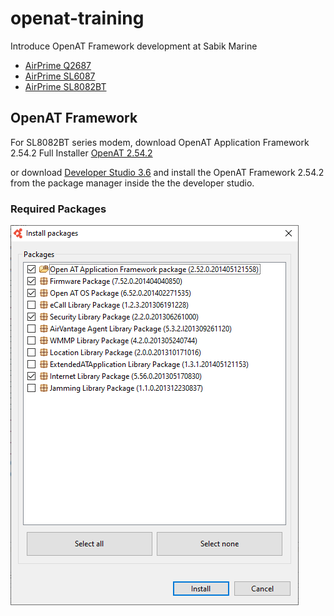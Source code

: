 # openat-training
Introduce OpenAT Framework development at Sabik Marine

- [AirPrime Q2687](https://source.sierrawireless.com/devices/q-series/q2687/#sthash.UASnN7bJ.dpbs)  
- [AirPrime SL6087](https://source.sierrawireless.com/devices/sl-series/sl6087/#sthash.dJDe0jeE.dpbs)  
- [AirPrime SL8082BT](https://source.sierrawireless.com/devices/sl-series/sl8082bt/#sthash.G8gdrGkE.dpbs)  
  
## OpenAT Framework



For SL8082BT series modem, download OpenAT Application Framework 2.54.2 Full Installer 
[OpenAT 2.54.2](https://source.sierrawireless.com/resources/airprime/software/open-at-application-framework-2,-d-,54,-d-,2,-d-,a1-full-installer-for-sl808xt_bt/#sthash.KTDjZNlc.dpbs)

or download [Developer Studio 3.6](https://source.sierrawireless.com/resources/airprime/software/open-at-application-framework/#sthash.51r519nn.dpbs) and install the OpenAT Framework 2.54.2 from the package manager inside the the developer studio.

### Required Packages

![Example](https://github.com/cdfromsabik/openat-training/blob/master/img/2_52_Packages.bmp)